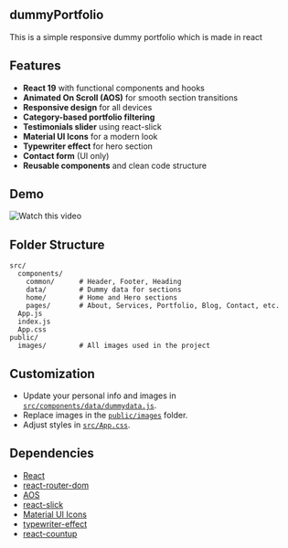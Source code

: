 ## dummyPortfolio
This is a simple responsive dummy portfolio which is made in react 
## Features

- **React 19** with functional components and hooks
- **Animated On Scroll (AOS)** for smooth section transitions
- **Responsive design** for all devices
- **Category-based portfolio filtering**
- **Testimonials slider** using react-slick
- **Material UI Icons** for a modern look
- **Typewriter effect** for hero section
- **Contact form** (UI only)
- **Reusable components** and clean code structure
## Demo

![Watch this video](public/dummyPortfolioDemo)

## Folder Structure

```
src/
  components/
    common/      # Header, Footer, Heading
    data/        # Dummy data for sections
    home/        # Home and Hero sections
    pages/       # About, Services, Portfolio, Blog, Contact, etc.
  App.js
  index.js
  App.css
public/
  images/        # All images used in the project
```
## Customization

- Update your personal info and images in [`src/components/data/dummydata.js`](src/components/data/dummydata.js).
- Replace images in the [`public/images`](public/images) folder.
- Adjust styles in [`src/App.css`](src/App.css).

## Dependencies

- [React](https://reactjs.org/)
- [react-router-dom](https://reactrouter.com/)
- [AOS](https://michalsnik.github.io/aos/)
- [react-slick](https://react-slick.neostack.com/)
- [Material UI Icons](https://mui.com/material-ui/material-icons/)
- [typewriter-effect](https://www.npmjs.com/package/typewriter-effect)
- [react-countup](https://www.npmjs.com/package/react-countup)
